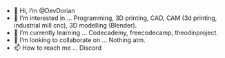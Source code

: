 - 👋 Hi, I’m @DevDorian
- 👀 I’m interested in ... Programming, 3D printing, CAD, CAM (3d printing, industrial mill cnc), 3D modelling (Blender).
- 🌱 I’m currently learning ... Codecademy, freecodecamp, theodinproject.
- 💞️ I’m looking to collaborate on ... Nothing atm.
- 📫 How to reach me ... Discord

<!---
DevDorian/DevDorian is a ✨ special ✨ repository because its `README.md` (this file) appears on your GitHub profile.
You can click the Preview link to take a look at your changes.
--->

